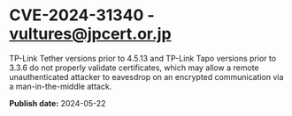 # CVE-2024-31340 - vultures@jpcert.or.jp

TP-Link Tether versions prior to 4.5.13 and TP-Link Tapo versions prior to 3.3.6 do not properly validate certificates, which may allow a remote unauthenticated attacker to eavesdrop on an encrypted communication via a man-in-the-middle attack.

**Publish date:** 2024-05-22
